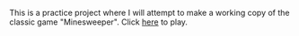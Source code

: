 This is a practice project where I will attempt to make a working copy of the classic game "Minesweeper".
Click [here](https://tenzang.github.io/Minesweeper/) to play.